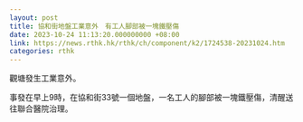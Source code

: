```yaml
---
layout: post
title: 協和街地盤工業意外　有工人腳部被一塊鐵壓傷
date: 2023-10-24 11:13:20.000000000 +08:00
link: https://news.rthk.hk/rthk/ch/component/k2/1724538-20231024.htm
categories: rthk
---
```


觀塘發生工業意外。

事發在早上9時，在協和街33號一個地盤，一名工人的腳部被一塊鐵壓傷，清醒送往聯合醫院治理。

